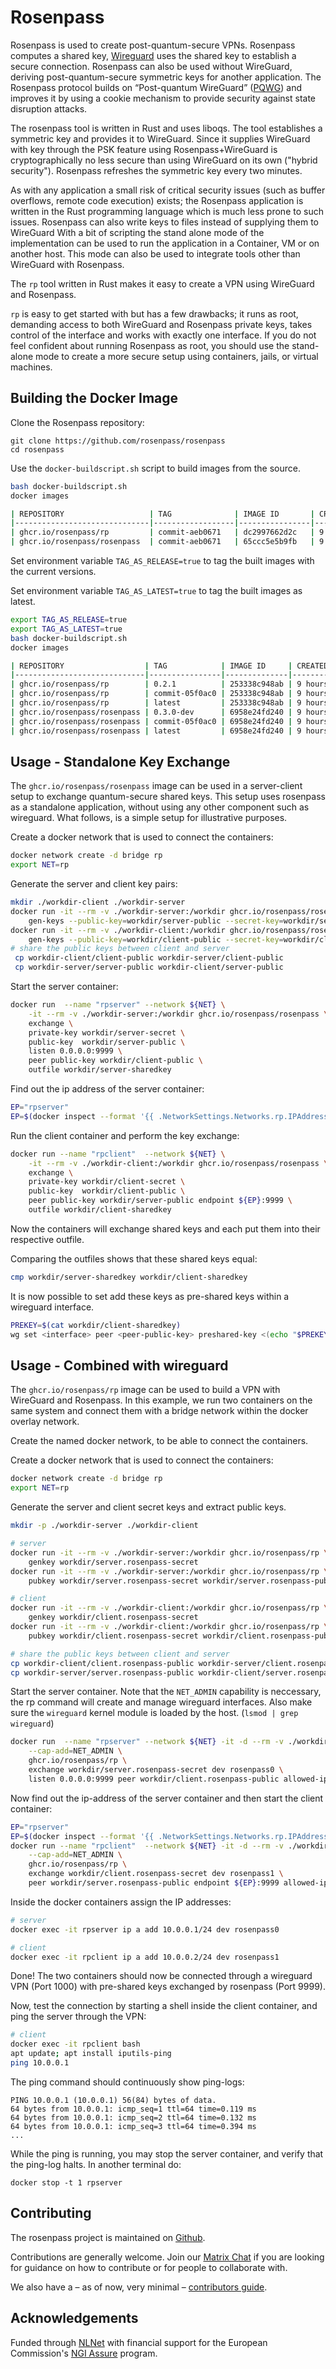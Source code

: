 # Rosenpass

Rosenpass is used to create post-quantum-secure VPNs. Rosenpass computes a shared key, [Wireguard](https://www.wireguard.com/papers/wireguard.pdf) uses the shared key to establish a secure connection. Rosenpass can also be used without WireGuard, deriving post-quantum-secure symmetric keys for another application.
The Rosenpass protocol builds on “Post-quantum WireGuard” ([PQWG](https://eprint.iacr.org/2020/379)) and improves it by using a cookie mechanism to provide security against state disruption attacks.

The rosenpass tool is written in Rust and uses liboqs. The tool establishes a symmetric key and provides it to WireGuard. Since it supplies WireGuard with key through the PSK feature using Rosenpass+WireGuard is cryptographically no less secure than using WireGuard on its own ("hybrid security"). Rosenpass refreshes the symmetric key every two minutes.

As with any application a small risk of critical security issues (such as buffer overflows, remote code execution) exists; the Rosenpass application is written in the Rust programming language which is much less prone to such issues. Rosenpass can also write keys to files instead of supplying them to WireGuard With a bit of scripting the stand alone mode of the implementation can be used to run the application in a Container, VM or on another host. This mode can also be used to integrate tools other than WireGuard with Rosenpass.

The `rp` tool written in Rust makes it easy to create a VPN using WireGuard and Rosenpass.

`rp` is easy to get started with but has a few drawbacks; it runs as root, demanding access to both WireGuard
and Rosenpass private keys, takes control of the interface and works with exactly one interface. If you do not feel confident about running Rosenpass as root, you should use the stand-alone mode to create a more secure setup using containers, jails, or virtual machines.

## Building the Docker Image

Clone the Rosenpass repository:

```
git clone https://github.com/rosenpass/rosenpass
cd rosenpass
```

Use the `docker-buildscript.sh` script to build images from the source.

```bash
bash docker-buildscript.sh
docker images

| REPOSITORY                   | TAG              | IMAGE ID       | CREATED         | SIZE   |
|------------------------------|------------------|----------------|-----------------|--------|
| ghcr.io/rosenpass/rp         | commit-aeb0671   | dc2997662d2c   | 9 hours ago     | 93.2MB |
| ghcr.io/rosenpass/rosenpass  | commit-aeb0671   | 65ccc5e5b9fb   | 9 hours ago     | 93.6MB |
```

Set environment variable `TAG_AS_RELEASE=true` to tag the built images with the current versions.

Set environment variable `TAG_AS_LATEST=true` to tag the built images as latest.

```bash
export TAG_AS_RELEASE=true
export TAG_AS_LATEST=true
bash docker-buildscript.sh
docker images

| REPOSITORY                  | TAG            | IMAGE ID     | CREATED     | SIZE   |
|-----------------------------|----------------|--------------|-------------|--------|
| ghcr.io/rosenpass/rp        | 0.2.1          | 253338c948ab | 9 hours ago | 93.2MB |
| ghcr.io/rosenpass/rp        | commit-05f0ac0 | 253338c948ab | 9 hours ago | 93.2MB |
| ghcr.io/rosenpass/rp        | latest         | 253338c948ab | 9 hours ago | 93.2MB |
| ghcr.io/rosenpass/rosenpass | 0.3.0-dev      | 6958e24fd240 | 9 hours ago | 93.6MB |
| ghcr.io/rosenpass/rosenpass | commit-05f0ac0 | 6958e24fd240 | 9 hours ago | 93.6MB |
| ghcr.io/rosenpass/rosenpass | latest         | 6958e24fd240 | 9 hours ago | 93.6MB |
```

## Usage - Standalone Key Exchange

The `ghcr.io/rosenpass/rosenpass` image can be used in a server-client setup to exchange quantum-secure shared keys.
This setup uses rosenpass as a standalone application, without using any other component such as wireguard.
What follows, is a simple setup for illustrative purposes.

Create a docker network that is used to connect the containers:

```bash
docker network create -d bridge rp
export NET=rp
```

Generate the server and client key pairs:

```bash
mkdir ./workdir-client ./workdir-server
docker run -it --rm -v ./workdir-server:/workdir ghcr.io/rosenpass/rosenpass \
    gen-keys --public-key=workdir/server-public --secret-key=workdir/server-secret
docker run -it --rm -v ./workdir-client:/workdir ghcr.io/rosenpass/rosenpass \
    gen-keys --public-key=workdir/client-public --secret-key=workdir/client-secret
# share the public keys between client and server
 cp workdir-client/client-public workdir-server/client-public
 cp workdir-server/server-public workdir-client/server-public
```

Start the server container:

```bash
docker run  --name "rpserver" --network ${NET} \
    -it --rm -v ./workdir-server:/workdir ghcr.io/rosenpass/rosenpass \
    exchange \
    private-key workdir/server-secret \
    public-key  workdir/server-public \
    listen 0.0.0.0:9999 \
    peer public-key workdir/client-public \
    outfile workdir/server-sharedkey
```

Find out the ip address of the server container:

```bash
EP="rpserver"
EP=$(docker inspect --format '{{ .NetworkSettings.Networks.rp.IPAddress }}' $EP)
```

Run the client container and perform the key exchange:

```bash
docker run --name "rpclient"  --network ${NET} \
    -it --rm -v ./workdir-client:/workdir ghcr.io/rosenpass/rosenpass \
    exchange \
    private-key workdir/client-secret \
    public-key  workdir/client-public \
    peer public-key workdir/server-public endpoint ${EP}:9999 \
    outfile workdir/client-sharedkey
```

Now the containers will exchange shared keys and each put them into their respective outfile.

Comparing the outfiles shows that these shared keys equal:

```bash
cmp workdir/server-sharedkey workdir/client-sharedkey
```

It is now possible to set add these keys as pre-shared keys within a wireguard interface.

```bash
PREKEY=$(cat workdir/client-sharedkey)
wg set <interface> peer <peer-public-key> preshared-key <(echo "$PREKEY")
```

## Usage - Combined with wireguard

The `ghcr.io/rosenpass/rp` image can be used to build a VPN with WireGuard and Rosenpass.
In this example, we run two containers on the same system and connect them with a bridge network within the docker overlay network.

Create the named docker network, to be able to connect the containers.

Create a docker network that is used to connect the containers:

```bash
docker network create -d bridge rp
export NET=rp
```

Generate the server and client secret keys and extract public keys.

```bash
mkdir -p ./workdir-server ./workdir-client

# server
docker run -it --rm -v ./workdir-server:/workdir ghcr.io/rosenpass/rp \
    genkey workdir/server.rosenpass-secret
docker run -it --rm -v ./workdir-server:/workdir ghcr.io/rosenpass/rp \
    pubkey workdir/server.rosenpass-secret workdir/server.rosenpass-public

# client
docker run -it --rm -v ./workdir-client:/workdir ghcr.io/rosenpass/rp \
    genkey workdir/client.rosenpass-secret
docker run -it --rm -v ./workdir-client:/workdir ghcr.io/rosenpass/rp \
    pubkey workdir/client.rosenpass-secret workdir/client.rosenpass-public

# share the public keys between client and server
cp workdir-client/client.rosenpass-public workdir-server/client.rosenpass-public
cp workdir-server/server.rosenpass-public workdir-client/server.rosenpass-public
```

Start the server container.
Note that the `NET_ADMIN` capability is neccessary, the rp command will create and manage wireguard interfaces.
Also make sure the `wireguard` kernel module is loaded by the host. (`lsmod | grep wireguard`)

```bash
docker run  --name "rpserver" --network ${NET} -it -d --rm -v ./workdir-server:/workdir \
    --cap-add=NET_ADMIN \
    ghcr.io/rosenpass/rp \
    exchange workdir/server.rosenpass-secret dev rosenpass0 \
    listen 0.0.0.0:9999 peer workdir/client.rosenpass-public allowed-ips 10.0.0.0/8
```

Now find out the ip-address of the server container and then start the client container:

```bash
EP="rpserver"
EP=$(docker inspect --format '{{ .NetworkSettings.Networks.rp.IPAddress }}' $EP)
docker run --name "rpclient"  --network ${NET} -it -d --rm -v ./workdir-client:/workdir \
    --cap-add=NET_ADMIN \
    ghcr.io/rosenpass/rp \
    exchange workdir/client.rosenpass-secret dev rosenpass1 \
    peer workdir/server.rosenpass-public endpoint ${EP}:9999 allowed-ips 10.0.0.1
```

Inside the docker containers assign the IP addresses:

```bash
# server
docker exec -it rpserver ip a add 10.0.0.1/24 dev rosenpass0

# client
docker exec -it rpclient ip a add 10.0.0.2/24 dev rosenpass1
```

Done! The two containers should now be connected through a wireguard VPN (Port 1000) with pre-shared keys exchanged by rosenpass (Port 9999).

Now, test the connection by starting a shell inside the client container, and ping the server through the VPN:

```bash
# client
docker exec -it rpclient bash
apt update; apt install iputils-ping
ping 10.0.0.1
```

The ping command should continuously show ping-logs:

```
PING 10.0.0.1 (10.0.0.1) 56(84) bytes of data.
64 bytes from 10.0.0.1: icmp_seq=1 ttl=64 time=0.119 ms
64 bytes from 10.0.0.1: icmp_seq=2 ttl=64 time=0.132 ms
64 bytes from 10.0.0.1: icmp_seq=3 ttl=64 time=0.394 ms
...
```

While the ping is running, you may stop the server container, and verify that the ping-log halts. In another terminal do:

```
docker stop -t 1 rpserver
```

## Contributing

The rosenpass project is maintained on [Github](https://github.com/rosenpass/rosenpass).

Contributions are generally welcome. Join our [Matrix Chat](https://matrix.to/#/#rosenpass:matrix.org) if you are looking for guidance on how to contribute or for people to collaborate with.

We also have a – as of now, very minimal – [contributors guide](https://github.com/rosenpass/rosenpass/blob/main/CONTRIBUTING.md).

## Acknowledgements

Funded through <a href="https://nlnet.nl/">NLNet</a> with financial support for the European Commission's <a href="https://nlnet.nl/assure">NGI Assure</a> program.
